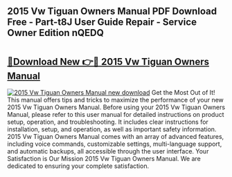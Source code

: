 ## 2015 Vw Tiguan Owners Manual PDF Download Free - Part-t8J User Guide Repair - Service Owner Edition nQEDQ

# <h2><a href="http://bc42600.oget.top/?id=2015+Vw+Tiguan+Owners+Manual">🔗Download New 👉🔴 2015 Vw Tiguan Owners Manual</a></h2>

[![2015 Vw Tiguan Owners Manual new download](https://i.imgur.com/5g1atiW.png)](http://bc42600.oget.top/?id=2015+Vw+Tiguan+Owners+Manual)
Get the Most Out of It! This manual offers tips and tricks to maximize the performance of your new 2015 Vw Tiguan Owners Manual. Before using your 2015 Vw Tiguan Owners Manual, please refer to this user manual for detailed instructions on product setup, operation, and troubleshooting. It includes clear instructions for installation, setup, and operation, as well as important safety information. 2015 Vw Tiguan Owners Manual comes with an array of advanced features, including voice commands, customizable settings, multi-language support, and automatic backups, all accessible through the user interface. Your Satisfaction is Our Mission 2015 Vw Tiguan Owners Manual. We are dedicated to ensuring your complete satisfaction.
